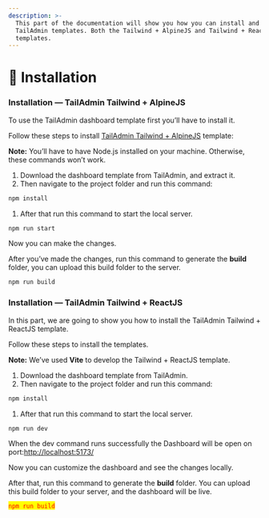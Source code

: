 ```yaml
---
description: >-
  This part of the documentation will show you how you can install and configure
  TailAdmin templates. Both the Tailwind + AlpineJS and Tailwind + React
  templates.
---
```


# 🚀 Installation

### Installation — TailAdmin Tailwind + AlpineJS

To use the TailAdmin dashboard template first you’ll have to install it.

Follow these steps to install [TailAdmin Tailwind + AlpineJS](https://tailadmin.com/download) template:

**Note:** You’ll have to have Node.js installed on your machine. Otherwise, these commands won’t work.

1. Download the dashboard template from TailAdmin, and extract it.
2. Then navigate to the project folder and run this command:

```bash
npm install
```

1. After that run this command to start the local server.

```bash
npm run start
```

Now you can make the changes.

After you’ve made the changes, run this command to generate the **build** folder, you can upload this build folder to the server.

```bash
npm run build
```

### Installation — TailAdmin Tailwind + ReactJS

In this part, we are going to show you how to install the TailAdmin Tailwind + ReactJS template.

Follow these steps to install the templates.

**Note:** We’ve used **Vite** to develop the Tailwind + ReactJS template.

1. Download the dashboard template from TailAdmin.
2. Then navigate to the project folder and run this command:

```bash
npm install
```

1. After that run this command to start the local server.

```bash
npm run dev
```

When the dev command runs successfully the Dashboard will be open on port:[http://localhost:5173/](http://localhost:5173/)

Now you can customize the dashboard and see the changes locally.

After that, run this command to generate the **build** folder. You can upload this build folder to your server, and the dashboard will be live.

<mark style="color:red;">`npm run build`</mark>

